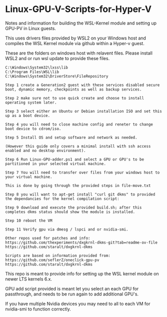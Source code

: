 # Linux-GPU-V-Scripts-for-Hyper-V
Notes and information for building the WSL-Kernel module and setting up GPU-PV in Linux guests.


This uses drivers files provided by WSL2 on your Windows host and
compiles the WSL Kernel module via github within a Hyper-v guest.

These are the folders on windows host with relavent files. 
Please install WSL2 and or run wsl update to provide these files.
```
C:\Windows\System32\lxss\lib
C:\Program Files\WSL\lib
C:\Windows\System32\DriverStore\FileRepository
```

```
Step 1 create a Generation2 guest with these services disabled secure boot, dynamic memory, checkpoints as well as backup services. 

Step 2 make sure not to use quick create and choose to install operating system later.

Step 3 select either an Ubuntu or Debian installation ISO and set this up as a boot device. 

Step 4 you will need to close machine config and reneter to change boot device to cdrom/iso.

Step 5 Install OS and setup software and network as needed.

(However this guide only covers a minimal install with ssh access enabled and no desktop environment).

Step 6 Run Linux-GPU-adder.ps1 and select a GPU or GPU's to be partitioned in your selected virtual machine.

Step 7 You will need to transfer over files from your windows host to your virtual machine.

This is done by going through the provided steps in file-move.txt

Step 8 you will want to apt-get install "curl git dkms" to provided the dependancies for the kernel compilation script:

Step 9 download and execute the provided build.sh; after this completes dkms status should show the module is installed. 

Step 10 reboot the VM

Step 11 Verify gpu via dmesg / lspci and or nvidia-smi.
```



```
Other repos used for patches and info:
https://github.com/thexperiments/dxgkrnl-dkms-git?tab=readme-ov-file
https://github.com/staralt/dxgkrnl-dkms

Scripts are based on information provided from:
https://github.com/seflerZ/oneclick-gpu-pv
https://github.com/staralt/dxgkrnl-dkms
```

This repo is meant to provide info for setting up the WSL kernel module on newer LTS kernels 6.x.

GPU add script provided is meant let you select an each GPU for passthrough, and needs to be run again to add additional GPU's. 

If you have multiple Nvidia devices you may need to all to each VM for nvidia-smi to function correctly. 
